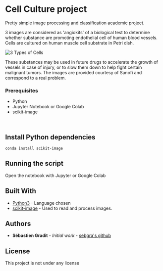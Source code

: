 # Cell Culture project

Pretty simple image processing and classification academic project.

3 images are considered as 'angiokits' of a biological test to determine whether substance are promoting endothelial cell of human blood vessels. Cells are cultured on  human muscle cell substrate in Petri dish.

![3 Types of Cells](http://url/to/img.png)


These substances may be used in future drugs to accelerate the growth of vessels in case of injury, or to slow them down to help fight certain malignant tumors. The images are provided courtesy of Sanofi and correspond to a real problem.


### Prerequisites

* Python
* Jupyter Notebook or Google Colab
* scikit-image

<br/>

## Install Python dependencies

```
conda install scikit-image

```

## Running the script

Open the notebook with Jupyter or Google Colab


## Built With

* [Python3](https://www.python.org/) - Language chosen
* [scikit-image](https://scikit-image.org/) - Used to read and process images.


## Authors

* **Sébastien Gradit** - *Initial work* - [sebgra's github](https://github.com/sebgra)

## License

This project is not under any license 

